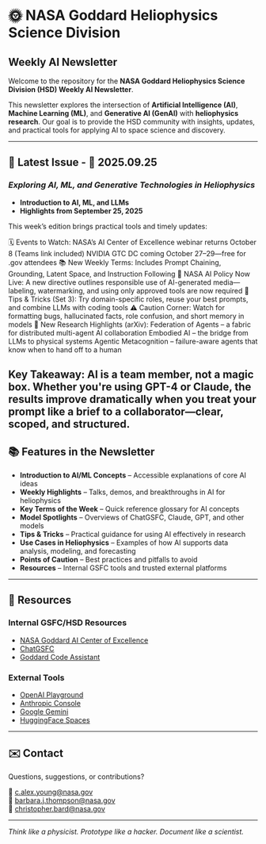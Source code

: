 # 🌞 NASA Goddard Heliophysics Science Division  
## Weekly AI Newsletter  

Welcome to the repository for the **NASA Goddard Heliophysics Science Division (HSD) Weekly AI Newsletter**.  

This newsletter explores the intersection of **Artificial Intelligence (AI)**, **Machine Learning (ML)**, and **Generative AI (GenAI)** with **heliophysics research**. Our goal is to provide the HSD community with insights, updates, and practical tools for applying AI to space science and discovery.  

---

## 🚀 Latest Issue  - 🔆 2025.09.25

### *Exploring AI, ML, and Generative Technologies in Heliophysics*  

- **Introduction to AI, ML, and LLMs**  
- **Highlights from September 25, 2025**  

This week’s edition brings practical tools and timely updates:

🗓️ Events to Watch:
NASA’s AI Center of Excellence webinar returns October 8 (Teams link included)
NVIDIA GTC DC coming October 27–29—free for .gov attendees
📚 New Weekly Terms:
Includes Prompt Chaining, Grounding, Latent Space, and Instruction Following
📜 NASA AI Policy Now Live:
A new directive outlines responsible use of AI-generated media—labeling, watermarking, and using only approved tools are now required
💬 Tips & Tricks (Set 3):
Try domain-specific roles, reuse your best prompts, and combine LLMs with coding tools
⚠️ Caution Corner:
Watch for formatting bugs, hallucinated facts, role confusion, and short memory in models
🧪 New Research Highlights (arXiv):
Federation of Agents – a fabric for distributed multi-agent AI collaboration
Embodied AI – the bridge from LLMs to physical systems
Agentic Metacognition – failure-aware agents that know when to hand off to a human

Key Takeaway:
AI is a team member, not a magic box. Whether you're using GPT-4 or Claude, the results improve dramatically when you treat your prompt like a brief to a collaborator—clear, scoped, and structured.
---

## 📚 Features in the Newsletter  

- **Introduction to AI/ML Concepts** – Accessible explanations of core AI ideas  
- **Weekly Highlights** – Talks, demos, and breakthroughs in AI for heliophysics  
- **Key Terms of the Week** – Quick reference glossary for AI concepts  
- **Model Spotlights** – Overviews of ChatGSFC, Claude, GPT, and other models  
- **Tips & Tricks** – Practical guidance for using AI effectively in research  
- **Use Cases in Heliophysics** – Examples of how AI supports data analysis, modeling, and forecasting  
- **Points of Caution** – Best practices and pitfalls to avoid  
- **Resources** – Internal GSFC tools and trusted external platforms  

---

## 🧰 Resources  

### Internal GSFC/HSD Resources
- [NASA Goddard AI Center of Excellence](https://nasa.sharepoint.com/sites/GSFC-AI)  
- [ChatGSFC](https://nasa.sharepoint.com/sites/GSFC-AI/SitePages/ChatGSFC.aspx)  
- [Goddard Code Assistant](https://nasa.sharepoint.com/sites/GSFC-AI/SitePages/GSFC-Code-Assistant.aspx)  

### External Tools
- [OpenAI Playground](https://platform.openai.com/playground)  
- [Anthropic Console](https://claude.ai)  
- [Google Gemini](https://ai.google.dev/)  
- [HuggingFace Spaces](https://huggingface.co/spaces)  

---

## ✉️ Contact  

Questions, suggestions, or contributions?  

📧 [c.alex.young@nasa.gov](mailto:c.alex.young@nasa.gov)  
📧 [barbara.j.thompson@nasa.gov](mailto:barbara.j.thompson@nasa.gov)  
📧 [christopher.bard@nasa.gov](mailto:christopher.bard@nasa.gov)  

---

*Think like a physicist. Prototype like a hacker. Document like a scientist.*  
